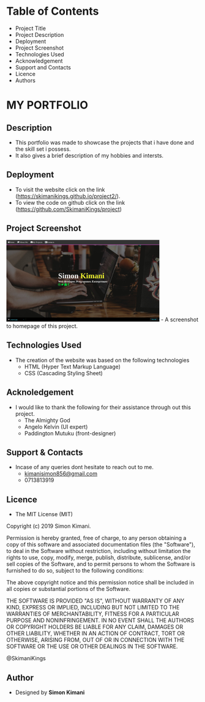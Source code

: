 # Table of Contents

- Project Title
- Project Description
- Deployment
- Project Screenshot
- Technologies Used
- Acknowledgement
- Support and Contacts
- Licence
- Authors

# MY PORTFOLIO

## Description

- This portfolio was made to showcase the projects that i have done and the skill set i possess.
- It also gives a brief description of my hobbies and intersts.

## Deployment

- To visit the website click on the link (https://skimanikings.github.io/project2/).
- To view the code on github click on the link (https://github.com/SkimaniKings/project)

## Project Screenshot

<img src="./images/project2.jpg" width="400"/> 
- A screenshot to homepage of this project.

## Technologies Used

- The creation of the website was based on the following technologies
  - HTML (Hyper Text Markup Language)
  - CSS (Cascading Styling Sheet)

## Acknoledgement

- I would like to thank the following for their assistance through out this project.
  - The Almighty God
  - Angelo Kelvin (UI expert)
  - Paddington Mutuku (front-designer)

## Support & Contacts

- Incase of any queries dont hesitate to reach out to me.
  - kimanisimon856@gmail.com
  - 0713813919

## Licence

- The MIT License (MIT)

Copyright (c) 2019 Simon Kimani.

Permission is hereby granted, free of charge, to any person obtaining a copy of this software and associated documentation files (the "Software"), to deal in the Software without restriction, including without limitation the rights to use, copy, modify, merge, publish, distribute, sublicense, and/or sell copies of the Software, and to permit persons to whom the Software is furnished to do so, subject to the following conditions:

The above copyright notice and this permission notice shall be included in all copies or substantial portions of the Software.

THE SOFTWARE IS PROVIDED "AS IS", WITHOUT WARRANTY OF ANY KIND, EXPRESS OR IMPLIED, INCLUDING BUT NOT LIMITED TO THE WARRANTIES OF MERCHANTABILITY, FITNESS FOR A PARTICULAR PURPOSE AND NONINFRINGEMENT. IN NO EVENT SHALL THE AUTHORS OR COPYRIGHT HOLDERS BE LIABLE FOR ANY CLAIM, DAMAGES OR OTHER LIABILITY, WHETHER IN AN ACTION OF CONTRACT, TORT OR OTHERWISE, ARISING FROM, OUT OF OR IN CONNECTION WITH THE SOFTWARE OR THE USE OR OTHER DEALINGS IN THE SOFTWARE.

@SkimaniKings

## Author

- Designed by **Simon Kimani**
